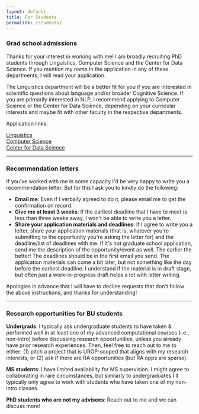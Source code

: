 ```yaml
---
layout: default
title: For Students
permalink: /students/
---
```


### Grad school admissions

Thanks for your interest in working with me! I am broadly recruiting PhD students through Linguistics, Computer Science and the Center for Data Science. If you mention my name in the application in any of these departments, I will read your application. 

The Linguistics department will be a better fit for you if you are interested in scientific questions about language and/or broader Cognitive Science. If you are primarily interested in NLP, I recommend applying to Computer Science or the Center for Data Science, depending on your curricular interests and maybe fit with other faculty in the respective departments.

Application links:

[Linguistics](https://ling.bu.edu/)<br>
[Computer Science](https://www.bu.edu/cs/phd-program/phd/)<br>
[Center for Data Science](https://www.bu.edu/cds-faculty/programs-admissions/)



* * *

### Recommendation letters

If you've worked with me in some capacity I'd be very happy to write you a recommendation letter. But for this I ask you to kindly do the following:

* **Email me**: Even if I verbally agreed to do it, please email me to get the confirmation on record.
* **Give me at least 3 weeks**: If the earliest deadline that I have to meet is less than three weeks away, I won't be able to write you a letter.
* **Share your application materials and deadlines**: If I agree to write you a letter, share your application materials (that is, whatever you're submitting to the opportunity you're asking the letter for) and the deadline/list of deadlines with me. If it's not graduate school application, send me the description of the opportunity/event as well. The earlier the better! The deadlines should be in the first email you send. The application materials can come a bit later, but not something like the day before the earliest deadline. I understand if the material is in draft stage, but often just a work-in-progress draft helps a lot with letter writing.

Apologies in advance that I will have to decline requests that don't follow the above instructions, and thanks for understanding!

* * *

### Research opportunities for BU students

**Undergrads**: I typically ask undergraduate students to have taken & performed well in at least one of my advanced computational courses (i.e., non-intro) before discussing research opportunities, unless you already have prior research experiences. Then, feel free to reach out to me to either: (1) pitch a project that is UROP-scoped that aligns with my research interests, or (2) ask if there are RA opportunities (but RA opps are sparse).

**MS students**: I have limited availability for MS supervision. I might agree to collaborating in rare circumstances, but similarly to undergraduates I'll typically only agree to work with students who have taken one of my non-intro classes.

**PhD students who are not my advisees**: Reach out to me and we can discuss more!